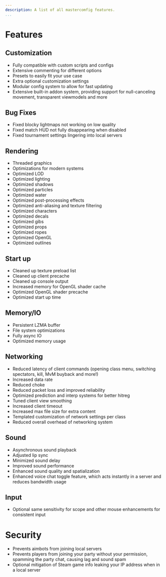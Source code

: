 ```yaml
---
description: A list of all mastercomfig features.
...
```


# Features

## Customization

* Fully compatible with custom scripts and configs
* Extensive commenting for different options
* Presets to easily fit your use case
* Extra optional customization settings
* Modular config system to allow for fast updating
* Extensive built-in addon system, providing support for null-canceling movement, transparent viewmodels and more

## Bug Fixes

* Fixed blocky lightmaps not working on low quality
* Fixed match HUD not fully disappearing when disabled
* Fixed tournament settings lingering into local servers

## Rendering

* Threaded graphics
* Optimizations for modern systems
* Optimized LOD
* Optimized lighting
* Optimized shadows
* Optimized particles
* Optimized water
* Optimized post-processing effects
* Optimized anti-aliasing and texture filtering
* Optimized characters
* Optimized decals
* Optimized gibs
* Optimized props
* Optimized ropes
* Optimized OpenGL
* Optimized outlines

## Start up

* Cleaned up texture preload list
* Cleaned up client precache
* Cleaned up console output
* Increased memory for OpenGL shader cache
* Optimized OpenGL shader precache
* Optimized start up time

## Memory/IO

* Persistent LZMA buffer
* File system optimizations
* Fully async IO
* Optimized memory usage

## Networking

* Reduced latency of client commands (opening class menu, switching spectators, kill, MvM buyback and more!)
* Increased data rate
* Reduced choke
* Reduced packet loss and improved reliability
* Optimized prediction and interp systems for better hitreg
* Tuned client view smoothing
* Increased client timeout
* Increased max file size for extra content
* Templated customization of network settings per class
* Reduced overall overhead of networking system

## Sound

* Asynchronous sound playback
* Adjusted lip sync
* Minimized sound delay
* Improved sound performance
* Enhanced sound quality and spatialization
* Enhanced voice chat toggle feature, which acts instantly in a server and reduces bandwidth usage

## Input

* Optional same sensitivity for scope and other mouse enhancements for consistent input

# Security

* Prevents aimbots from joining local servers
* Prevents players from joining your party without your permission, spamming the party chat, causing lag and sound spam
* Optional mitigation of Steam game info leaking your IP address when in a local server
